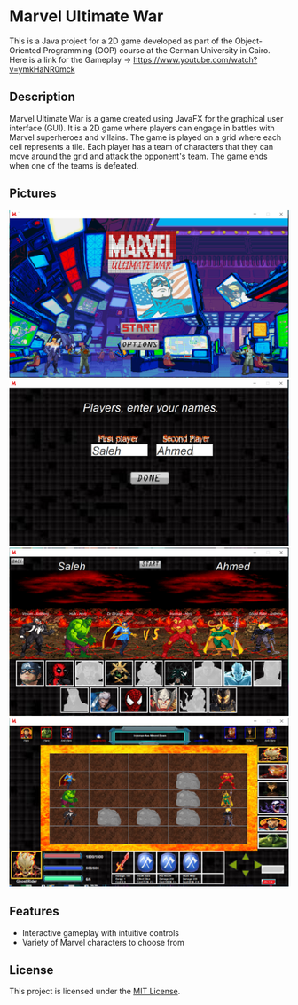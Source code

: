 # Marvel Ultimate War

This is a Java project for a 2D game developed as part of the Object-Oriented Programming (OOP) course at the German University in Cairo.
Here is a link for the Gameplay -> https://www.youtube.com/watch?v=ymkHaNR0mck
## Description

Marvel Ultimate War is a game created using JavaFX for the graphical user interface (GUI). It is a 2D game where players can engage in battles with Marvel superheroes and villains. The game is played on a grid where each cell represents a tile. Each player has a team of characters that they can move around the grid and attack the opponent's team. The game ends when one of the teams is defeated.

## Pictures

![Main Menu](images/1.png)
![Player Names](images/2.png)
![Team Selection](images/3.png)
![Gameplay](images/4.png)

## Features

- Interactive gameplay with intuitive controls
- Variety of Marvel characters to choose from

## License

This project is licensed under the [MIT License](LICENSE.txt).
